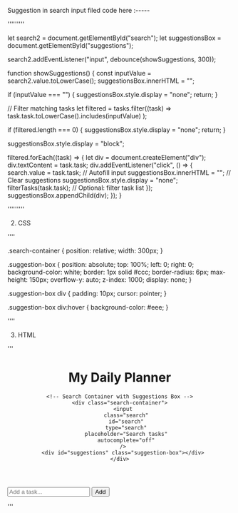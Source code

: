 Suggestion in search input filed code here :-----


'''''''''

let search2 = document.getElementById("search");
let suggestionsBox = document.getElementById("suggestions");

search2.addEventListener("input", debounce(showSuggestions, 300));

function showSuggestions() {
  const inputValue = search2.value.toLowerCase();
  suggestionsBox.innerHTML = "";

  if (inputValue === "") {
    suggestionsBox.style.display = "none";
    return;
  }

  // Filter matching tasks
  let filtered = tasks.filter((task) =>
    task.task.toLowerCase().includes(inputValue)
  );

  if (filtered.length === 0) {
    suggestionsBox.style.display = "none";
    return;
  }

  suggestionsBox.style.display = "block";

  filtered.forEach((task) => {
    let div = document.createElement("div");
    div.textContent = task.task;
    div.addEventListener("click", () => {
      search.value = task.task; // Autofill input
      suggestionsBox.innerHTML = ""; // Clear suggestions
      suggestionsBox.style.display = "none";
      filterTasks(task.task); // Optional: filter task list
    });
    suggestionsBox.appendChild(div);
  });
}


'''''''''


2. CSS

''''

.search-container {
  position: relative;
  width: 300px;
}

.suggestion-box {
  position: absolute;
  top: 100%;
  left: 0;
  right: 0;
  background-color: white;
  border: 1px solid #ccc;
  border-radius: 6px;
  max-height: 150px;
  overflow-y: auto;
  z-index: 1000;
  display: none;
}

.suggestion-box div {
  padding: 10px;
  cursor: pointer;
}

.suggestion-box div:hover {
  background-color: #eee;
}


''''



3. HTML 

'''

<!DOCTYPE html>
<html lang="en">
  <head>
    <meta charset="UTF-8" />
    <meta name="viewport" content="width=device-width, initial-scale=1.0" />
    <title>My Daily Planner</title>
    <link rel="stylesheet" href="style.css" />
  </head>
  <body>
    <main>
  <header class="heading">
    <h1>My Daily Planner</h1>

    <!-- Search Container with Suggestions Box -->
    <div class="search-container">
      <input
        class="search"
        id="search"
        type="search"
        placeholder="Search tasks"
        autocomplete="off"
      />
      <div id="suggestions" class="suggestion-box"></div>
    </div>
  </header>

  <!-- Task Input Form -->
  <form id="task-form">
    <input id="input-field" type="text" placeholder="Add a task..." />
    <button id="submit-button" type="submit">Add</button>
  </form>

  <!-- Task List Section -->
  <section id="task-list"></section>
</main>

  </body>
  <script src="./index.js"></script>
</html>


'''